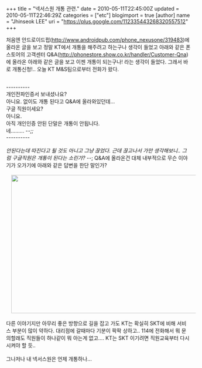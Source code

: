 +++
title = "넥서스원 개통 관련."
date = 2010-05-11T22:45:00Z
updated = 2010-05-11T22:46:29Z
categories = ["etc"]
blogimport = true 
[author]
	name = "Jhinseok LEE"
	uri = "https://plus.google.com/112335443268320557512"
+++

처음엔 안드로이드펍(<a href="http://www.androidpub.com/phone_nexusone/319483">http://www.androidpub.com/phone_nexusone/319483</a>)에 올라온 글을 보고 정말 KT에서 개통을 해주려고 하는구나 생각이 들었고 아래와 같은 폰스토어의 고객센터 Q&amp;A(<a href="http://phonestore.show.co.kr/handler/Customer-Qna">http://phonestore.show.co.kr/handler/Customer-Qna</a>)에 올라온 아래와 같은 글을 보고 이젠 개통이 되는구나! 라는 생각이 들었다. 그래서 바로 개통신청!.. 오늘 KT M&amp;S팀으로부터 전화가 왔다.<br /><div><br /></div><div>----------<br /><div>개인전파인증서 보내셨나요?</div><div>아니요. 없이도 개통 된다고 Q&amp;A에 올라와있던데...</div><div>구글 직원이세요?</div><div>아니요.</div><div>아직 개인인증 안된 단말은 개통이 안됩니다.</div><div>네......... -_-;;</div><div>----------</div><div><br /></div><div>안된다는데 따진다고 될 것도 아니고 그냥 끊었다. 근데 끊고나서 가만 생각해보니.. 그럼 구글직원은 개통이 된다는 소린가? -_-; Q&amp;A에 올라온건 대체 내부적으로 무슨 이야기가 오가기에 아래와 같은 답변을 한단 말인가?</div><div><div><div class="separator" style="clear: both; text-align: auto;"><br /></div><div class="separator" style="clear: both; text-align: center;"><a href="http://3.bp.blogspot.com/_NiDy6C2bAJM/S-oTciXMhPI/AAAAAAAAA-4/Lyka2_P0w1g/s1600/cp.JPG" imageanchor="1" style="margin-left: 1em; margin-right: 1em;"><img border="0" height="377" src="http://3.bp.blogspot.com/_NiDy6C2bAJM/S-oTciXMhPI/AAAAAAAAA-4/Lyka2_P0w1g/s640/cp.JPG" width="640" /></a></div><div><br /></div></div></div></div><div>다른 이야기지만&nbsp;아무리 좋은 방향으로 길을 잡고 가도 KT는 확실히 SKT에 비해 서비스 부분이 많이 약하다. 대리점에 갈때마다 기분이 팍팍 상하고.. 114에 전화해서 뭐 문의할래도 직원들이 하나같이 뭐 아는게 없고.... KT는 SKT 이기려면 직원교육부터 다시 시켜야 할 듯..</div><div><br /></div><div>그나저나 내 넥서스원은 언제 개통하나...</div>
